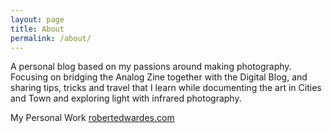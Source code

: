 ```yaml
---
layout: page
title: About
permalink: /about/
---
```

A personal blog based on my passions around making photography. Focusing on bridging the Analog Zine together with the Digital Blog, and sharing tips, tricks and travel
that I learn while documenting the art in Cities and Town and exploring light with infrared photography.

My Personal Work [robertedwardes.com][personalSite]

[personalSite]:https://robertedwardes.com
